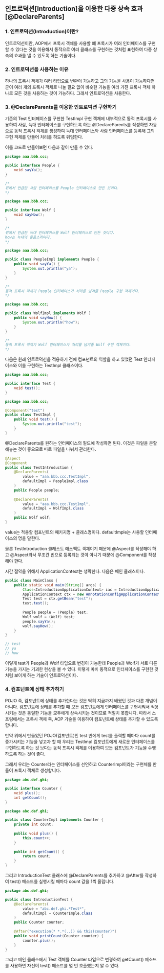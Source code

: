 ## 인트로덕션[Introduction]을 이용한 다중 상속 효과 [@DeclareParents]

### 1. 인트로덕션(Introduction)이란?

인트로덕션이란, AOP에서 프록시 객체를 사용할 떄 프록시가 여러 인터페이스를 구현할 수 있다는 것을
이용해서 동적으로 여러 클래스를 구현하는 것처럼 표현하여 다중 상속의 효과를 낼 수 있도록 하는
기술이다.

### 2. 인트로덕션을 사용하는 이유

하나의 프록시 객체가 여러 타입으로 변환이 가능하고 그의 기능을 사용이 가능하다면
굳이 여러 개의 프록시 객체로 나눌 필요 없이 비슷한 기능을 여러 가진 프록시 객체 하나로
모든 것을 사용하는 것이 가능하다.
그래서 인트로덕션을 사용한다.

### 3. @DeclareParents를 이용한 인트로덕션 구현하기

기존의 Test 인터페이스를 구현한 TestImpl 구현 객체에 내부적으로 동적 프록시를 사용하여
사람, 늑대 인터페이스를 구현하도록 하는 @DeclareParents를 작성하면 자동으로 동적 프록시 객체를 생성하여
늑대 인터페이스와 사람 인터페이스를 등록해 그의 구현 객체를 만들어 처리를 하도록 위임한다.

이를 코드로 만들어보면 다음과 같이 만들 수 있다.

```java
package aaa.bbb.ccc;

public interface People {
    void sayYa();
}

/*
위에서 언급한 사람 인터페이스를 People 인터페이스로 만든 것이다.
*/
```

```java
package aaa.bbb.ccc;

public interface Wolf {
    void sayHow();
}

/*
위에서 언급한 늑대 인터페이스를 Wolf 인터페이스로 만든 것이다.
how는 늑대의 울음소리이다.
*/
```

```java
package aaa.bbb.ccc;

public class PeopleImpl implements People {
    public void sayYa() {
        System.out.println("ya");
    }
}

/*
동적 프록시 객체가 People 인터페이스가 처리를 넘겨줄 People 구현 객체이다.
*/
```

```java
package aaa.bbb.ccc;

public class WolfImpl implements Wolf {
    public void sayHow() {
        System.out.println("how");
    }
}

/*
동적 프록시 객체가 Wolf 인터페이스가 처리를 넘겨줄 Wolf 구현 객체이다.
*/
```

다음은 원래 인트로덕션을 적용하기 전에 컴포넌트의 역할을 하고 있었던
Test 인터페이스와 이를 구현하는 TestImpl 클래스이다.

```java
package aaa.bbb.ccc;

public interface Test {
    void test();
}
```

```java
package aaa.bbb.ccc;

@Component("test")
public class TestImpl {
    public void test() {
        System.out.println("test");
    }
}
```

@DeclareParents를 원하는 인터페이스의 필드에 작성하면 된다.
이것은 파일을 분할해놓는 것이 좋으므로 따로 파일을 나눠서 관리한다.

```java
@Aspect
@Component
public class TestIntroduction {
    @DeclareParents(
    	value = "aaa.bbb.ccc.TestImpl",
        defaultImpl = PeopleImpl.class
    )
    public People people;
    
    @DeclareParents(
    	value = "aaa.bbb.ccc.TestImpl",
        defaultImpl = WolfImpl.class
    )
    public Wolf wolf;
}
```

value는 적용할 컴포넌트의 패키지명 + 클래스명이다.
defaultImple는 사용할 인터페이스의 명을 말한다.

물론 TestIntroduction 클래스도 애스펙트 객체이기 때문에 @Aspect를 작성해야 하고 @Aspect라서
무조건 빈으로 등록되는 것이 아니기 때문에 @Component를 작성해야 한다.

시간 절약을 위해서 ApplicationContext는 생략한다.
다음은 메인 클래스이다.

```java
public class MainClass {
    public static void main(String[] args) {
        Class<IntroductionApplicationContext> iac = IntroductionApplicationContext.class;
        ApplicationContext ctx = new AnnotationConfigApplicationContext(iac);
        Test test = ctx.getBean("test");
        test.test();
        
        People people = (People) test;
        Wolf wolf = (Wolf) test;
        people.sayYa();
        wolf.sayHow();
    }
}

// test
// ya
// how
```

이렇게 test가 People과 Wolf 타입으로 변경이 가능한데 People과 Wolf가 서로 다른 기능을 가지는
기괴한 현상을 볼 수 있다.
이렇게 마치 동적으로 인터페이스를 구현한 것처럼 보이게 하는 기술이 인트로덕션이다.

### 4. 컴포넌트에 상태 추가하기

POJO 즉, 컴포넌트에 상태를 추가한다는 것은 딱히 지금까지 배웠던 것과 다른 개념이 아니다.
컴포넌트에 상태를 추가할 때 모든 컴포넌트에게 인터페이스를 구현시켜서 적용시키는 것은
동일한 기능을 모두에게 상속시키는 것이므로 적절치 못합니다.
따라서 스프링에서는 프록시 객체 즉, AOP 기술을 이용하여 컴포넌트에 상태를 추가할 수 있도록 합니다.

만약 위에서 만들었던 POJO(컴포넌트)인 test 빈에게 test를 출력할 때마다 count를 증가시키는
기능을 넣고자 할 때 우리는 TestImpl 컴포넌트에게 새로운 인터페이스를 구현하도록 하는 것 보다는
동적 프록시 객체를 이용하여 모든 컴포넌트가 기능을 수행하도록 하는 것이 좋다.

그래서 우리는 Counter라는 인터페이스를 선언하고 CounterImpl이라는 구현체를 만들어
프록시 객체로 생성합니다.

```java
package abc.def.ghi;

public interface Counter {
    void plus();
    int getCount();
}
```

```java
package abc.def.ghi;

public class CounterImpl implements Counter {
    private int count;
    
    public void plus() {
        this.count++;
    }
    
    public int getCount() {
        return count;
    }
}
```

그리고 IntroductionTest 클래스에 @DeclareParents를 추가하고
@After를 작성하여 test() 메소드를 실행시킬 때마다 count 값을 1씩 올립니다.

```java
package abc.def.ghi;

public class IntroductionTest {
    @DeclareParents(
    	value = "abc.def.ghi.*Test*",
        defaultImpl = CounterImple.class
    )
    public Counter counter;
    
    @After("execution(* *.*(..)) && this(counter)")
    public void printCount(Counter counter) {
        counter.plus();
    }
}
```

그리고 메인 클래스에서 Test 객체를 Counter 타입으로 변경하여 getCount() 메소드를 사용하면
자신이 test() 메소드를 몇 번 호출했는지 알 수 있다.